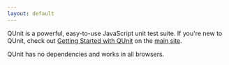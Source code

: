 ```yaml
---
layout: default
---
```


<p>QUnit is a powerful, easy-to-use JavaScript unit test suite.
  If you're new to QUnit, check out <a href="https://qunitjs.com/intro/">Getting Started with QUnit</a> on the <a href="https://qunitjs.com/">main site</a>.</p>

<p>QUnit has no dependencies and works in all browsers.</p>
